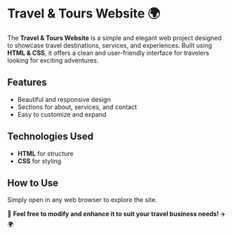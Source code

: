 # Travel & Tours Website 🌍  

The **Travel & Tours Website** is a simple and elegant web project designed to showcase travel destinations, services, and experiences. Built using **HTML & CSS**, it offers a clean and user-friendly interface for travelers looking for exciting adventures.  

## Features  
- Beautiful and responsive design  
- Sections for about, services, and contact  
- Easy to customize and expand  

## Technologies Used  
- **HTML** for structure  
- **CSS** for styling  

## How to Use  
Simply open in any web browser to explore the site. 

📌 **Feel free to modify and enhance it to suit your travel business needs!** ✈️🌍  
